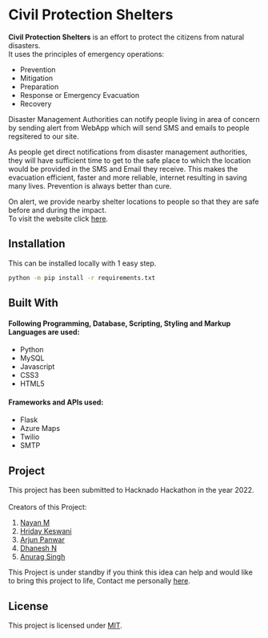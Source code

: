 # Civil Protection Shelters
**Civil Protection Shelters** is an effort to protect the citizens from natural disasters.<br>It uses the principles of emergency operations: 
- Prevention
- Mitigation
- Preparation
- Response or Emergency Evacuation
- Recovery

Disaster Management Authorities can notify people living in area of concern by sending alert from WebApp which will send SMS and emails to people regsitered to our site.

As people get direct notifications from disaster management authorities, they will have sufficient time to get to the safe place to which the location would be provided in the SMS and Email they receive. This makes the evacuation efficient, faster and more reliable, internet resulting in saving many lives. Prevention is always better than cure.

On alert, we provide nearby shelter locations to people so that they are safe before and during the impact.<br>
To visit the website click [here](https://www.civilprotectionshelters.co).
## Installation
This can be installed locally with 1 easy step.

```bash
python -m pip install -r requirements.txt
```

## Built With
#### Following Programming, Database, Scripting, Styling and Markup Languages are used:
- Python
- MySQL
- Javascript
- CSS3
- HTML5
#### Frameworks and APIs used:
- Flask
- Azure Maps
- Twilio
- SMTP



## Project 
This project has been submitted to Hacknado Hackathon in the year 2022.<br><br>
Creators of this Project:
1. [Nayan M](https://github.com/nayanm9)
2. [Hriday Keswani](https://github.com/hridayK)
3. [Arjun Panwar](https://github.com/ArjunPanwar2005)
4. [Dhanesh N](https://github.com/Pagasis)
5. [Anurag Singh](https://github.com/Drakon675)

This Project is under standby if you think this idea can help and would like to bring this project to life, Contact me personally [here](mailto:contact@nayanm.me).

## License
This project is licensed under [MIT](https://choosealicense.com/licenses/mit/).
